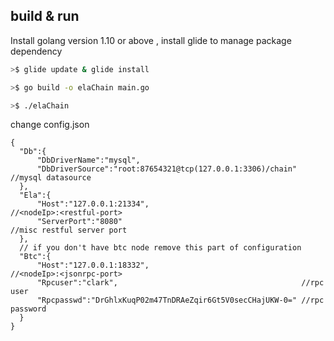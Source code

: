 
## build & run

Install golang version 1.10 or above , install glide to manage package dependency
```bash
>$ glide update & glide install 

>$ go build -o elaChain main.go

>$ ./elaChain

```

change config.json
```
{
  "Db":{
      "DbDriverName":"mysql",
      "DbDriverSource":"root:87654321@tcp(127.0.0.1:3306)/chain" //mysql datasource
  },
  "Ela":{
      "Host":"127.0.0.1:21334",                                  //<nodeIp>:<restful-port>
      "ServerPort":"8080"                                        //misc restful server port
  },
  // if you don't have btc node remove this part of configuration
  "Btc":{
      "Host":"127.0.0.1:18332",                                  //<nodeIp>:<jsonrpc-port>
      "Rpcuser":"clark",                                         //rpc user
      "Rpcpasswd":"DrGhlxKuqP02m47TnDRAeZqir6Gt5V0secCHajUKW-0=" //rpc password
  }
}
```